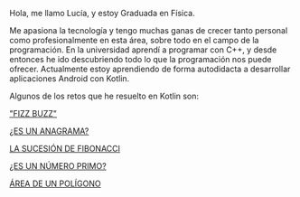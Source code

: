 Hola, me llamo Lucía, y estoy Graduada en Física.

Me apasiona la tecnología y tengo muchas ganas de crecer tanto personal como profesionalmente en esta área, sobre todo en el campo de la programación. En la universidad aprendí a programar con C++, y desde entonces he ido descubriendo todo lo que la programación nos puede ofrecer. Actualmente estoy aprendiendo de forma autodidacta a desarrollar aplicaciones Android con Kotlin.

Algunos de los retos que he resuelto en Kotlin son:

["FIZZ BUZZ"](https://github.com/Galudev/Weekly-Challenge-2022-Kotlin/blob/main/app/src/main/java/com/mouredev/weeklychallenge2022/Challenge0.kt)

[¿ES UN ANAGRAMA?](https://github.com/Galudev/Weekly-Challenge-2022-Kotlin/blob/main/app/src/main/java/com/mouredev/weeklychallenge2022/Challenge1.kt)

[LA SUCESIÓN DE FIBONACCI](https://github.com/Galudev/Weekly-Challenge-2022-Kotlin/blob/main/app/src/main/java/com/mouredev/weeklychallenge2022/Challenge2.kt)

[¿ES UN NÚMERO PRIMO?](https://github.com/Galudev/Weekly-Challenge-2022-Kotlin/blob/main/app/src/main/java/com/mouredev/weeklychallenge2022/Challenge3.kt)

[ÁREA DE UN POLÍGONO](https://github.com/Galudev/Weekly-Challenge-2022-Kotlin/blob/main/app/src/main/java/com/mouredev/weeklychallenge2022/Challenge4.kt)
